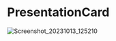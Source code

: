 # PresentationCard
![Screenshot_20231013_125210](https://github.com/CarlosMontoyaHidalgo/PresentationCard/assets/44602896/483b9479-a721-4d92-8d9a-9f8919ca824d)
